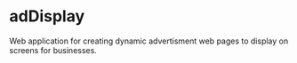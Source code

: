 # adDisplay
Web application for creating dynamic advertisment web pages to display on screens for businesses.
